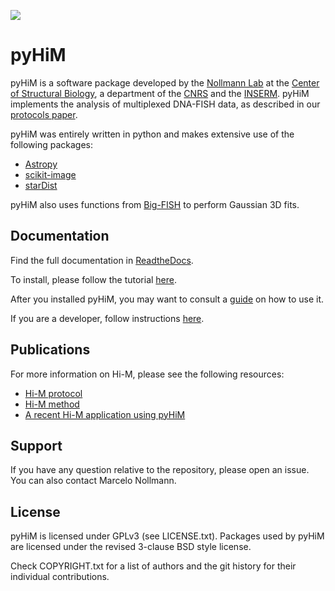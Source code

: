 

![](README.assets/website_illustration.png)

# pyHiM

pyHiM is a software package developed by the [Nollmann Lab](http://www.nollmannlab.org) at the [Center of Structural Biology](http://www.cbs.cnrs.fr), a department of the [CNRS](http://www.cnrs.fr) and the [INSERM](http://www.inserm.fr). 
pyHiM implements the analysis of multiplexed DNA-FISH data, as described in our [protocols paper](https://github.com/NollmannLab/HiM_protocol).

pyHiM was entirely written in python and makes extensive use of the following packages:

- [Astropy](https://www.astropy.org/)
- [scikit-image](https://scikit-image.org/)
- [starDist](https://github.com/stardist/stardist)

pyHiM also uses functions from [Big-FISH](https://github.com/fish-quant/big-fish) to perform Gaussian 3D fits.

## Documentation

Find the full documentation in [ReadtheDocs](https://pyhim.readthedocs.io/en/latest/). 

To install, please follow the tutorial [here](https://pyhim.readthedocs.io/en/latest/user_guide/pyhim_installation.html).

After you installed pyHiM, you may want to consult a [guide](https://pyhim.readthedocs.io/en/latest/user_guide/fundamental.html) on how to use it. 

If you are a developer, follow instructions [here](https://pyhim.readthedocs.io/en/latest/contributor/dev_process.html).


## Publications

For more information on Hi-M, please see the following resources:
- [Hi-M protocol](https://github.com/NollmannLab/HiM_protocol)
- [Hi-M method](https://www.cell.com/molecular-cell/fulltext/S1097-2765(19)30011-5)
- [A recent Hi-M application using pyHiM](https://www.nature.com/articles/s41588-021-00816-z)

## Support

If you have any question relative to the repository, please open an issue. You can also contact Marcelo Nollmann.

## License

pyHiM is licensed under GPLv3 (see LICENSE.txt).
Packages used by pyHiM are licensed under the revised 3-clause BSD style license.

Check COPYRIGHT.txt for a list of authors and the git history for their individual contributions.


